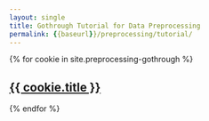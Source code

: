 ```yaml
---
layout: single
title: Gothrough Tutorial for Data Preprocessing
permalink: {{baseurl}}/preprocessing/tutorial/
---
```



{% for cookie in site.preprocessing-gothrough %}
  <div class="cookie">
    <h2><a href="{{ cookie.url }}">{{ cookie.title }}</a></h2>
  </div>
{% endfor %}